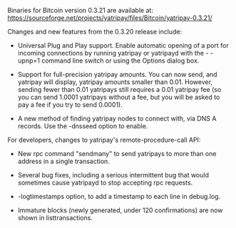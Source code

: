 Binaries for Bitcoin version 0.3.21 are available at:
  https://sourceforge.net/projects/yatripay/files/Bitcoin/yatripay-0.3.21/

Changes and new features from the 0.3.20 release include:

* Universal Plug and Play support.  Enable automatic opening of a port for incoming connections by running yatripay or yatripayd with the - -upnp=1 command line switch or using the Options dialog box.

* Support for full-precision yatripay amounts.  You can now send, and yatripay will display, yatripay amounts smaller than 0.01.  However, sending fewer than 0.01 yatripays still requires a 0.01 yatripay fee (so you can send 1.0001 yatripays without a fee, but you will be asked to pay a fee if you try to send 0.0001).

* A new method of finding yatripay nodes to connect with, via DNS A records. Use the -dnsseed option to enable.

For developers, changes to yatripay's remote-procedure-call API:

* New rpc command "sendmany" to send yatripays to more than one address in a single transaction.

* Several bug fixes, including a serious intermittent bug that would sometimes cause yatripayd to stop accepting rpc requests. 

* -logtimestamps option, to add a timestamp to each line in debug.log.

* Immature blocks (newly generated, under 120 confirmations) are now shown in listtransactions.

